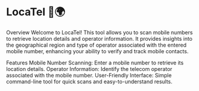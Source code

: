 # LocaTel 📱🌍
Overview
Welcome to LocaTel! This tool allows you to scan mobile numbers to retrieve location details and operator information. It provides insights into the geographical region and type of operator associated with the entered mobile number, enhancing your ability to verify and track mobile contacts.

Features
Mobile Number Scanning: Enter a mobile number to retrieve its location details.
Operator Information: Identify the telecom operator associated with the mobile number.
User-Friendly Interface: Simple command-line tool for quick scans and easy-to-understand results.

